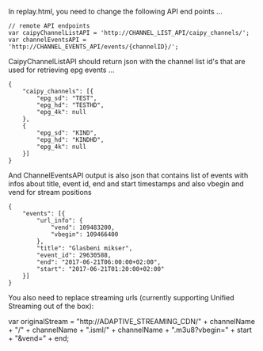 In replay.html, you need to change the following API end points ... 

	// remote API endpoints
	var caipyChannelListAPI = 'http://CHANNEL_LIST_API/caipy_channels/';
	var channelEventsAPI = 'http://CHANNEL_EVENTS_API/events/{channelID}/';

CaipyChannelListAPI should return json with the channel list id's that are used 
for retrieving epg events ... 

	{
		"caipy_channels": [{
			"epg_sd": "TEST",
			"epg_hd": "TESTHD",
			"epg_4k": null
		},
		{
			"epg_sd": "KIND",
			"epg_hd": "KINDHD",
			"epg_4k": null
		}]
	}

And ChannelEventsAPI output is also json that contains list of events with infos
about title, event id, end and start timestamps and also vbegin and vend for stream positions


	{
		"events": [{
			"url_info": {
				"vend": 109483200,
				"vbegin": 109466400
			},
			"title": "Glasbeni mikser",
			"event_id": 29630588,
			"end": "2017-06-21T06:00:00+02:00",
			"start": "2017-06-21T01:20:00+02:00"
		}]
	}

You also need to replace streaming urls (currently supporting Unified Streaming out of the box):

var originalStream = "http://ADAPTIVE_STREAMING_CDN/" + channelName + "/" + channelName + ".isml/" + channelName + ".m3u8?vbegin=" + start + "&vend=" + end;
